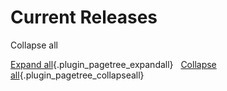 # Current Releases

Collapse all

[Expand all](#){.plugin_pagetree_expandall}   [Collapse
all](#){.plugin_pagetree_collapseall}
